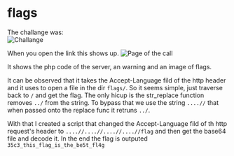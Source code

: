 # flags
The challange was:  
![Challange](https://i.imgur.com/e29Lffm.png)

When you open the link this shows up.
![Page of the call](https://i.imgur.com/37svQGY.png)

It shows the php code of the server, an warning and an image of flags. 

It can be observed that it takes the Accept-Language fild of the http header and it uses to open a file in the dir `flags/`. So it seems simple, just traverse back to `/` and get the flag.
The only hicup is the str_replace function removes `../` from the string. To bypass that we use the string  `....//` that when passed onto the replace func it retruns `../`.

With that I created a script that changed the  Accept-Language fild of th http request's header to `....//....//....//....//flag` and then get the base64 file and decode it.
In the end the flag is outputed `35c3_this_flag_is_the_be5t_fl4g `
